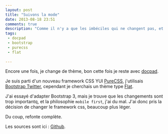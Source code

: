 ```yaml
---
layout: post
title: "Suivons la mode"
date: 2013-08-18 23:51
comments: true
description: "Comme il n'y a que les imbéciles qui ne changent pas, et bien voila un carton de changement pour mon blog."
tags:
 - docpad
 - bootstrap
 - purecss
 - flat
 
---
```


Encore une fois, je change de thème, bon cette fois je reste avec [docpad](http://docpad.org). 

Je suis parti d'un nouveau framework CSS YUI [PureCSS](http://purecss.io/), j'utilisais [Bootstrap Twitter](http://getbootstrap.com/2.3.2/), cependant je cherchais un thème type [Flat](http://designmodo.github.io/Flat-UI/). 

J'ai essayé d'adapter Bootstrap 3, mais je trouve que les changements sont trop importantq, et la philosophie ```mobile first```, j'ai du mal. J'ai donc pris la décision de changer le framework css, beaucoup plus léger.

Du coup, refonte complète.

Les sources sont ici : [Github](https://github.com/Zenithar/blog.zenithar.org).

